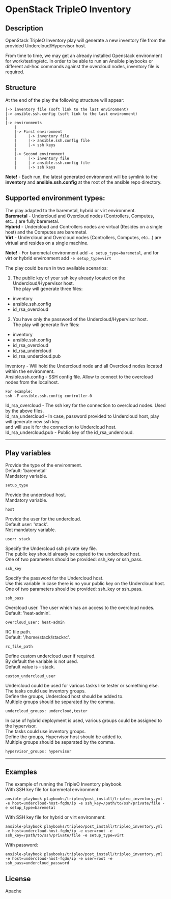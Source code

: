 # OpenStack TripleO Inventory

## Description
OpenStack TripleO Inventory play will generate a new inventory file from the provided Undercloud/Hypervisor host.

From time to time, we may get an already installed Openstack environment for work/testing/etc.
In order to be able to run an Ansible playbooks or different ad-hoc commands against the overcloud nodes,
inventory file is required.

## Structure
At the end of the play the following structure will appear:
```
|-> inventory file (soft link to the last environment)
|-> ansible.ssh.config (soft link to the last environment)
|
|-> environments
    |
    |-> First environment
    |     |-> inventory file
    |     |-> ansible.ssh.config file
    |     |-> ssh keys
    |
    |-> Second environment
    |     |-> inventory file
    |     |-> ansible.ssh.config file
    |     |-> ssh keys
```
**Note!** - Each run, the latest generated environment will be symlink to the **inventory** and **ansible.ssh.config** at the root of the ansible repo directory.

## Supported environment types:
The play adapted to the baremetal, hybrid or virt environment.  
**Baremetal** - Undercloud and Overcloud nodes (Controllers, Computes, etc...) are fully baremetal.  
**Hybrid** - Undercloud and Controllers nodes are virtual (Resides on a single host) and the Computes are baremetal.  
**Virt** - Undercloud and Overcloud nodes (Controllers, Computes, etc...) are virtual and resides on a single machine.

**Note!** - For baremetal environment add ```-e setup_type=baremetal```, and for virt or hybrid environment add ```-e setup_type=virt```

The play could be run in two available scenarios:
1. The public key of your ssh key already located on the Undercloud/Hypervisor host.  
   The play will generate three files:
  * inventory
  * ansible.ssh.config
  * id_rsa_overcloud

2. You have only the password of the Undercloud/Hypervisor host.  
   The play will generate five files:
  * inventory
  * ansible.ssh.config
  * id_rsa_overcloud
  * id_rsa_undercloud
  * id_rsa_undercloud.pub

Inventory - Will hold the Undercloud node and all Overcloud nodes located within the environment.  
Ansible.ssh.config - SSH config file. Allow to connect to the overcloud nodes from the localhost.
```
For example:
ssh -F ansible.ssh.config controller-0
```
Id_rsa_overcloud - The ssh key for the connection to overcloud nodes. Used by the above files.  
Id_rsa_undercloud - In case, password provided to Undercloud host, play will generate new ssh key  
                    and will use it for the connection to Undercloud host.  
Id_rsa_undercloud.pub - Public key of the id_rsa_undercloud.

***
## Play variables
Provide the type of the environment.  
Default: 'baremetal'  
Mandatory variable.
```
setup_type
```

Provide the undercloud host.  
Mandatory variable.
```
host
```

Provide the user for the undercloud.  
Default user: 'stack'.  
Not mandatory variable.
```
user: stack
```

Specify the Undercloud ssh private key file.  
The public key should already be copied to the undercloud host.  
One of two parameters should be provided: ssh_key or ssh_pass.
```
ssh_key
```

Specify the password for the Undercloud host.  
Use this variable in case there is no your public key on the Undercloud host.  
One of two parameters should be provided: ssh_key or ssh_pass.
```
ssh_pass
```

Overcloud user. The user which has an access to the overcloud nodes.  
Default: 'heat-admin'.
```
overcloud_user: heat-admin
```

RC file path.  
Default: '/home/stack/stackrc'.
```
rc_file_path
```

Define custom undercloud user if required.  
By default the variable is not used.  
Default value is - stack.
```
custom_undercloud_user
```

Undercloud could be used for various tasks like tester or something else.  
The tasks could use inventory groups.  
Define the groups, Undercloud host should be added to.  
Multiple groups should be separated by the comma.
```
undercloud_groups: undercloud,tester
```

In case of hybrid deployment is used, various groups could be assigned to the hypervisor.  
The tasks could use inventory groups.  
Define the groups, Hypervisor host should be added to.  
Multiple groups should be separated by the comma.
```
hypervisor_groups: hypervisor
```


***
## Examples
The example of running the TripleO Inventory playbook.  
With SSH key file for baremetal environment:
```
ansible-playbook playbooks/tripleo/post_install/tripleo_inventory.yml -e host=undercloud-host-fqdn/ip -e ssh_key=/path/to/ssh/private/file -e setup_type=baremetal
```
With SSH key file for hybrid or virt environment:
```
ansible-playbook playbooks/tripleo/post_install/tripleo_inventory.yml -e host=undercloud-host-fqdn/ip -e user=root -e ssh_key=/path/to/ssh/private/file -e setup_type=virt
```

With password:
```
ansible-playbook playbooks/tripleo/post_install/tripleo_inventory.yml -e host=undercloud-host-fqdn/ip -e user=root -e ssh_pass=undercloud_password
```

## License
Apache
